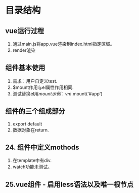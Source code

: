 # 目录结构

## vue运行过程

1. 通过main.js将app.vue渲染到index.html指定区域。
2. render渲染

## 组件基本使用

1. 需求：用户自定义test.
2. $mount作用与el属性作用相同.
3. 测试替换el用$mount 示例：vm.$mount('#app')

## 组件的三个组成部分

1. export default
2. 数据对象在return.

## 24. 组件中定义mothods

1. 在template中有div.
2. watch功能未测试。

## 25.vue组件 - 启用less语法以及唯一根节点
